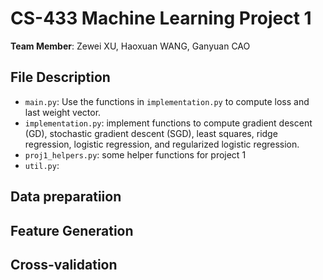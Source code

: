 # CS-433 Machine Learning Project 1

__Team Member__: Zewei XU, Haoxuan WANG, Ganyuan CAO

## File Description
* `main.py`: Use the functions in `implementation.py` to compute loss and last weight vector.
* `implementation.py`: implement functions to compute gradient descent (GD), stochastic gradient descent (SGD), least squares, ridge regression, logistic regression, and regularized logistic regression. 
* `proj1_helpers.py`: some helper functions for project 1
* `util.py`: 

## Data preparatiion

## Feature Generation

## Cross-validation 
